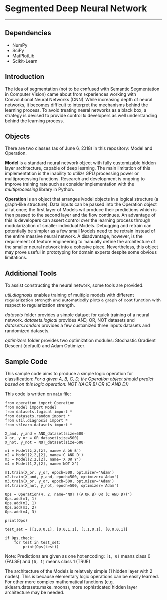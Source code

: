 # Segmented Deep Neural Network
------------------------------------------------------------------------------------------------------------------------------------------
## Dependencies
* NumPy
* SciPy
* MatPlotLib
* Scikit-Learn

## Introduction

The idea of segmentation (not to be confused with Semantic Segmentation in Computer Vision) came about from experiences working with Convolutional Neural Networks (CNN). While increasing depth of neural networks, it becomes difficult to interpret the mechanisms behind the learning process. To avoid treating neural networks as a black box, a strategy is devised to provide control to developers as well understanding behind the learning process.

## Objects

There are two classes (as of June 6, 2018) in this repository: Model and Operation.

**Model** is a standard neural network object with fully customizable hidden layer architecture, capable of deep learning. The main limitation of this implementation is the inability to utilize GPU processing power or multiprocessing functions. Research and development is ongoing to improve training rate such as consider implementation with the _multiprocessing_ library in Python.

**Operation** is an object that arranges Model objects in a logical structure (a graph-like structure). Data inputs can be passed into the Operation object all at once; the first layer of Models will produce their predictions which is then passed to the second layer and the flow continues. An advantage of this is developers can assert control over the learning process through modularization of smaller individual Models. Debugging and retrain can potentially be simpler as a few small Models need to be retrain instead of the entire massive neural network. A disadvantage, however, is the requirement of feature engineering to manually define the architecture of the smaller neural network into a cohesive piece. Nevertheless, this object may prove useful in prototyping for domain experts despite some obvious limitations.

## Additional Tools

To assist constructing the neural network, some tools are provided.

_util.diagnosis_ enables training of multiple models with different regularization strength and automatically plots a graph of cost function with respect to regularization strength.

_datasets_ folder provides a simple dataset for quick training of a neural network. _datasets.logical_ provides AND, OR, NOT datasets and _datasets.random_ provides a few customized three inputs datasets and randomized datasets.

_optimizers_ folder provides two optimization modules: Stochastic Gradient Descent (default) and Adam Optimizer. 

## Sample Code

This sample code aims to produce a simple logic operation for classification:
_For a given A, B, C, D, the Operation object should predict based on this logic operation:
NOT ((A OR B) OR (C AND D))_

This code is written on ```main``` file:
```
from operation import Operation
from model import Model
from datasets.logical import *
from datasets.random import *
from util.diagnosis import *
from sklearn.datasets import *

X_and, y_and = AND_dataset(size=500)
X_or, y_or = OR_dataset(size=500)
X_not, y_not = NOT_dataset(size=500)

m1 = Model(2,2,[2], name='A OR B')
m2 = Model(2,2,[2], name='C AND D')
m3 = Model(2,2,[2], name='X OR Y')
m4 = Model(1,2,[2], name='NOT X')

m1.train(X_or, y_or, epoch=500, optimizer='Adam')
m2.train(X_and, y_and, epoch=500, optimizer='Adam')
m3.train(X_or, y_or, epoch=500, optimizer='Adam')
m4.train(X_not, y_not, epoch=500, optimizer='Adam')

Ops = Operation(4, 2, name='NOT ((A OR B) OR (C AND D))')
Ops.add(m1, 1)
Ops.add(m2, 1)
Ops.add(m3, 2)
Ops.add(m4, 3)

print(Ops)

test_set = [[1,0,0,1], [0,0,1,1], [1,1,0,1], [0,0,0,1]]

if Ops.check:
	for test in test_set:
		print(Ops(test))
```
Note: Predictions are given as one hot encoding: ```[1, 0]``` means class 0 (FALSE) and ```[0, 1]``` means class 1 (TRUE)

The architecture of the Models is relatively simple (1 hidden layer with 2 nodes). This is because elementary logic operations can be easily learned. For other more complex mathematical functions (e.g. sklearn.datasets.make_moons), more sophisticated hidden layer architecture may be needed.
